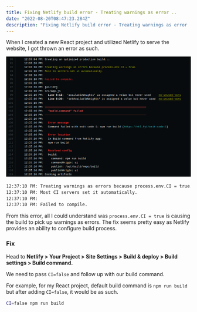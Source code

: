 ```yaml
---
title: Fixing Netlify build error - Treating warnings as error ..
date: "2022-08-20T08:47:23.284Z"
description: "Fixing Netlify build error - Treating warnings as error .."
---
```


When I created a new React project and utilized Netlify to serve the website, I got thrown an error as such.

<!-- excerpt -->
![Netlify Error.](./netlify-build-error-ci-true.png "Netlify Error.")

```bash
12:37:10 PM: Treating warnings as errors because process.env.CI = true.
12:37:10 PM: Most CI servers set it automatically.
12:37:10 PM: 
12:37:10 PM: Failed to compile.
```

From this error, all I could understand was `process.env.CI = true` is causing the build to pick up warnings as errors. The fix seems pretty easy as Netlify provides an ability to configure build process.

### Fix

Head to **Netlify > Your Project > Site Settings > Build & deploy > Build settings > Build command.**

We need to pass `CI=false` and follow up with our build command.

For example, for my React project, default build command is `npm run build` but after adding `CI=false`, it would be as such.

```bash
CI=false npm run build
```